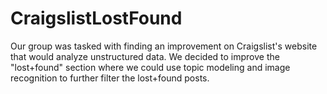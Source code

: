 # CraigslistLostFound
Our group was tasked with finding an improvement on Craigslist's website that would analyze unstructured data. We decided to improve the "lost+found" section where we could use topic modeling and image recognition to further filter the lost+found posts.
